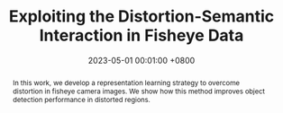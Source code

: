 ---
title:          "Exploiting the Distortion-Semantic Interaction in Fisheye Data"
date:           2023-05-01 00:01:00 +0800
selected:       true
pub:            "IEEE Open Journal of Signals Processing (OJSP)"
pub_date:       "2023"
abstract: >-
  In this work, we develop a representation learning strategy to overcome distortion in fisheye camera images. We show how this method improves object detection performance in distorted regions.
cover:          /assets/images/covers/2023_ojsp.png
authors:
- Kiran Kokilepersaud
- Yavuz Yarici
- Mohit Prabhushankar
- Ghassan AlRegib
- Armin Parchami
links:
  Paper: https://arxiv.org/abs/2305.00079
  Code: https://github.com/olivesgatech/SupCon_Ford
---